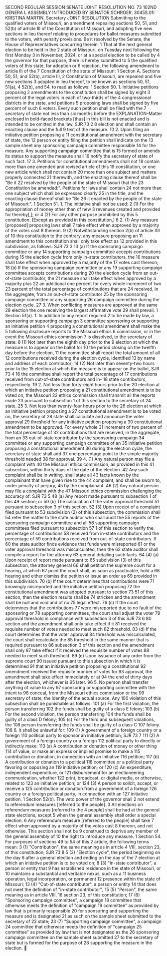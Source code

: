 SECOND REGULAR SESSION
SENATE JOINT RESOLUTION NO. 73
102ND GENERA L ASSEMBLY
INTRODUCED BY SENATOR SCHROER.
3045S.01I KRISTINA MARTIN, Secretary
JOINT RESOLUTION
Submitting to the qualified voters of Missouri, an amendment repealing sections 50, 51, and 52(b)
of article III of the Constitution of Missouri, and adopting five new sections in lieu
thereof relating to procedures for ballot measures submitted to the voters, with penalty
provisions.
Be it resolved by the Senate, the House of Representatives concurring therein:
1 That at the next general election to be held in the
2 state of Missouri, on Tuesday next following the first Monday
3 in November, 2024, or at a special election to be called by
4 the governor for that purpose, there is hereby submitted to
5 the qualified voters of this state, for adoption or
6 rejection, the following amendment to article III of the
7 Constitution of the state of Missouri:
1 Section A. Sections 50, 51, and 52(b), article III,
2 Constitution of Missouri, are repealed and five new sections
3 adopted in lieu thereof, to be known as sections 50, 51, 51(a),
4 52(b), and 54, to read as follows:
1 Section 50. 1. Initiative petitions proposing
2 amendments to the constitution shall be signed by eight
3 percent of the legal voters in each of two-thirds of the
4 congressional districts in the state, and petitions
5 proposing laws shall be signed by five percent of such
6 voters. Every such petition shall be filed with the
7 secretary of state not less than six months before the
EXPLANATION-Matter enclosed in bold-faced brackets [thus] in this bill is not enacted
and is intended to be omitted in the law.
SJR 73 2
8 election and shall contain an enacting clause and the full
9 text of the measure.
10 2. Upon filing an initiative petition proposing a
11 constitutional amendment with the secretary of state, the
12 person or entity filing the petition shall indicate on the
13 sample sheet any sponsoring campaign committee responsible
14 for the measure. Any supporting campaign committee that is
15 formed or amends its status to support the measure shall
16 notify the secretary of state of such fact.
17 3. Petitions for constitutional amendments shall not
18 contain more than one amended and revised article of this
19 constitution, or one new article which shall not contain
20 more than one subject and matters properly connected
21 therewith, and the enacting clause thereof shall be "Be it
22 resolved by the people of the state of Missouri that the
23 Constitution be amended:". Petitions for laws shall contain
24 not more than one subject which shall be expressed clearly
25 in the title, and the enacting clause thereof shall be "Be
26 it enacted by the people of the state of Missouri:".
1 Section 51. 1. The initiative shall not be used:
2 (1) For the appropriation of money other than of new
3 revenues created and provided for thereby[,]; or
4 (2) For any other purpose prohibited by this
5 constitution. [Except as provided in this constitution,]
6 2. (1) Any measure [proposed] proposing laws shall
7 take effect when approved by a majority of the votes cast
8 thereon.
9 (2) Notwithstanding section 2(b) of article XII of
10 this constitution to the contrary, any measure proposing an
11 amendment to this constitution shall only take effect as
12 provided in this subdivision, as follows:
SJR 73 3
13 (a) If the sponsoring campaign committee or any
14 supporting campaign committee accepts contributions during
15 the election cycle from only in-state contributors, the
16 measure shall take effect when approved by a majority of the
17 votes cast thereon;
18 (b) If the sponsoring campaign committee or any
19 supporting campaign committee accepts contributions during
20 the election cycle from an out-of-state contributor, the
21 measure shall take effect when approved by a majority plus
22 an additional one percent for every whole increment of two
23 percent of the total percentage of contributions that are
24 received, in the aggregate, from an out-of-state contributor
25 by the sponsoring campaign committee or any supporting
26 campaign committee during the election cycle.
27 3. When conflicting measures are approved at the same
28 election the one receiving the largest affirmative vote
29 shall prevail.
1 Section 51(a). 1. In addition to any report required
2 to be made by law, a sponsoring or supporting campaign
3 committee sponsoring or supporting an initiative petition
4 proposing a constitutional amendment shall make the
5 following disclosure reports to the Missouri ethics
6 commission, or in the event the Missouri ethics commission
7 is dissolved, to the secretary of state:
8 (1) Not later than the eighth day prior to the
9 election at which the measure is to appear on the ballot for
10 the period closing on the twelfth day before the election,
11 the committee shall report the total amount of all
12 contributions received during the election cycle, identified
13 by name and address of each contributor;
14 (2) Not later than seventy-two hours prior to the
15 election at which the measure is to appear on the ballot,
SJR 73 4
16 the committee shall report the total percentage of
17 contributions received from out-of-state contributors and in-
18 state contributors, respectively.
19 2. Not less than forty-eight hours prior to the
20 election at which an initiative petition proposing a
21 constitutional amendment is to be voted on, the Missouri
22 ethics commission shall transmit all the reports made
23 pursuant to subsection 1 of this section to the secretary of
24 state.
25 3. Not less than twenty-four hours prior to the
26 election at which an initiative petition proposing a
27 constitutional amendment is to be voted on, the secretary of
28 state shall calculate and announce the voter approval
29 threshold for any initiative petition proposing a
30 constitutional amendment to be approved. For every whole
31 increment of two percent of the total percentage of
32 contributions that are received, in the aggregate, from an
33 out-of-state contributor by the sponsoring campaign
34 committee or any supporting campaign committee of an
35 initiative petition proposing a constitutional amendment
36 during the election cycle, the secretary of state shall add
37 one percentage point to the simple majority threshold needed
38 for approval.
39 4. (1) Any natural person may file a complaint with
40 the Missouri ethics commission, as provided in this
41 subsection, within thirty days of the date of the election.
42 Any such complaint shall be in writing, shall state all
43 facts known by the complainant that have given rise to the
44 complaint, and shall be sworn to, under penalty of perjury,
45 by the complainant.
46 (2) Any natural person may file a complaint with the
47 Missouri ethics commission challenging the accuracy of:
SJR 73 5
48 (a) Any report made pursuant to subsection 1 of this
49 section; or
50 (b) The calculation of the voter approval threshold
51 pursuant to subsection 3 of this section.
52 (3) Upon receipt of a complaint filed pursuant to
53 subdivision (2) of this subsection, the commission shall
54 refer the matter to the state auditor who shall audit the
55 reports of the sponsoring campaign committee and all
56 supporting campaign committees filed pursuant to subsection
57 1 of this section to verify the percentage of contributions
58 received from in-state contributors and the percentage of
59 contributions received from out-of-state contributors. If
60 the state auditor finds evidence that funds were misreported
61 or the voter approval threshold was miscalculated, then the
62 state auditor shall compile a report for the attorney
63 general detailing such facts.
64 (4) (a) Upon receipt of report made pursuant to
65 subdivision (3) of this subsection, the attorney general
66 shall petition the supreme court for a hearing, at which
67 point the court shall, as soon as practicable, hold a
68 hearing and either dismiss the petition or issue an order as
69 provided in this subdivision.
70 (b) If the court determines that contributions were
71 knowingly misreported and the initiative petition proposing
72 the constitutional amendment was adopted pursuant to section
73 51 of this section, then the election results shall be
74 stricken and the amendment shall be null and void and of no
75 legal effect.
76 (c) If the court determines that the contributions
77 were misreported due to no fault of the sponsoring or
78 supporting committees, the court shall adjust the voter
79 approval threshold in compliance with subsection 3 of this
SJR 73 6
80 section and the amendment shall only take effect if it
81 received the requisite number of votes needed to meet such
82 threshold.
83 (d) If the court determines that the voter approval
84 threshold was miscalculated, the court shall recalculate the
85 threshold in the same manner that is required pursuant to
86 subsection 3 of this section and the amendment shall only
87 take effect if it received the requisite number of votes
88 needed to meet such threshold.
89 (e) Upon issuance of any order from the supreme court
90 issued pursuant to this subsection in which it is determined
91 that an initiative petition proposing a constitutional
92 amendment received the requisite number of votes for
93 approval, the amendment shall take effect immediately or at
94 the end of thirty days after the election, whichever is
95 later.
96 5. No person shall transfer anything of value to any
97 sponsoring or supporting committee with the intent to
98 conceal, from the Missouri ethics commission or the
99 secretary of state, the identity of the actual source. Any
100 violation of this subsection shall be punishable as follows:
101 (a) For the first violation, the person transferring
102 the funds shall be guilty of a class E felony;
103 (b) For the second violation, the person transferring
104 the funds shall be guilty of a class D felony;
105 (c) For the third and subsequent violations, the
106 person transferring the funds shall be guilty of a class C
107 felony.
108 6. It shall be unlawful for:
109 (1) A government of a foreign country or a foreign
110 political party to sponsor an initiative petition;
SJR 73 7
111 (2) A government of a foreign country or a foreign
112 political party to directly or indirectly make:
113 (a) A contribution or donation of money or other thing
114 of value, or make an express or implied promise to make a
115 contribution or donation, in connection with an initiative
116 petition;
117 (b) A contribution or donation to a political
118 committee or a political party favoring or opposing an
119 initiative petition; or
120 (c) An expenditure, independent expenditure, or
121 disbursement for an electioneering communication, whether
122 print, broadcast, or digital media, or otherwise, related to
123 an initiative petition; or
124 (3) A person to solicit, accept, or receive a
125 contribution or donation from a government of a foreign
126 country or a foreign political party, in connection with an
127 initiative petition.
1 Section 52(b). The veto power of the governor shall
2 not extend to referendum measures [referred to the people].
3 All elections on referendum measures [referred to the
4 people] shall be had at the general state elections, except
5 when the general assembly shall order a special election.
6 Any referendum measure [referred to the people] shall take
7 effect when approved by a majority of the votes cast
8 thereon, and not otherwise. This section shall not be
9 construed to deprive any member of the general assembly of
10 the right to introduce any measure.
1 Section 54. For purposes of sections 49 to 54 of this
2 article, the following terms mean:
3 (1) "Contribution", the same meaning as in article
4 VIII, section 23, of this constitution;
SJR 73 8
5 (2) "Election cycle", the period beginning on the day
6 after a general election and ending on the day of the
7 election at which an initiative petition is to be voted on;
8 (3) "In-state contributor", a person or entity that
9 has established residence in the state of Missouri, or
10 maintains a substantial and veritable nexus, such as a
11 business operation, legal incorporation, or permanent
12 presence within the state of Missouri;
13 (4) "Out-of-state contributor", a person or entity
14 that does not meet the definition of "in-state contributor";
15 (5) "Person", the same meaning as in article VIII,
16 section 23, of this constitution;
17 (6) "Sponsoring campaign committee", a campaign
18 committee that otherwise meets the definition of "campaign
19 committee" as provided by law that is primarily responsible
20 for sponsoring and supporting the measure and is designated
21 as such on the sample sheet submitted to the secretary of
22 state;
23 (7) "Supporting campaign committee", a campaign
24 committee that otherwise meets the definition of "campaign
25 committee" as provided by law that is not designated as the
26 sponsoring campaign committee on the sample sheet submitted
27 to the secretary of state but is formed for the purpose of
28 supporting the measure in the election.
